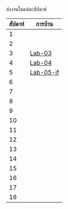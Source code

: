 ส่งงานในแต่ละสัปดาห์

สัปดาห์ | การบ้าน 
--- | --- 
1|
2|
3|[Lab-03](https://github.com/ADSADAWUT/ENGCC304/blob/main/Lab-03)
4|[Lab-04](https://github.com/ADSADAWUT/ENGCC304/blob/main/Lap-04)
5|[Lab-05-if](https://github.com/ADSADAWUT/ENGCC304/blob/main/Lab-05)
6|
7|
8|
9|
10|
11|
12|
13|
14|
15|
16|
17|
18|

